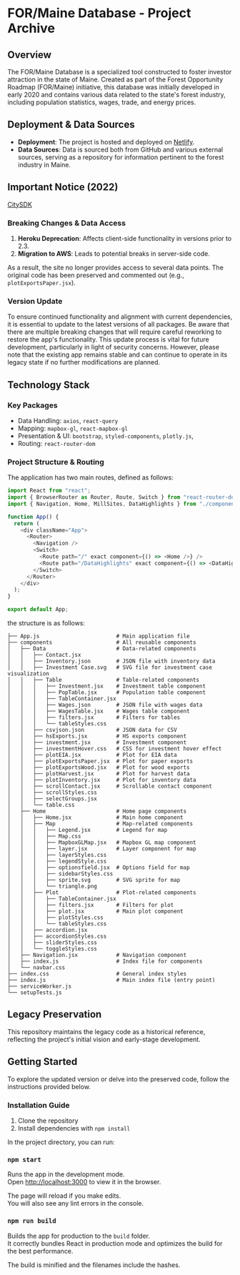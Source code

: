 # FOR/Maine Database - Project Archive

## Overview

The FOR/Maine Database is a specialized tool constructed to foster investor attraction in the state of Maine. Created as part of the Forest Opportunity Roadmap (FOR/Maine) initiative, this database was initially developed in early 2020 and contains various data related to the state's forest industry, including population statistics, wages, trade, and energy prices.

## Deployment & Data Sources

- **Deployment**: The project is hosted and deployed on [Netlify](https://www.netlify.com/).
- **Data Sources**: Data is sourced both from GitHub and various external sources, serving as a repository for information pertinent to the forest industry in Maine.

## Important Notice (2022)
[CitySDK](https://github.com/uscensusbureau/citysdk#breaking-change-november-2022)
### Breaking Changes & Data Access

1. **Heroku Deprecation**: Affects client-side functionality in versions prior to 2.3.
2. **Migration to AWS**: Leads to potential breaks in server-side code.

As a result, the site no longer provides access to several data points. The original code has been preserved and commented out (e.g., `plotExportsPaper.jsx`).

### Version Update
To ensure continued functionality and alignment with current dependencies, it is essential to update to the latest versions of all packages. Be aware that there are multiple breaking changes that will require careful reworking to restore the app's functionality. This update process is vital for future development, particularly in light of security concerns. However, please note that the existing app remains stable and can continue to operate in its legacy state if no further modifications are planned.

## Technology Stack

### Key Packages

- Data Handling: `axios`, `react-query`
- Mapping: `mapbox-gl`, `react-mapbox-gl`
- Presentation & UI: `bootstrap`, `styled-components`, `plotly.js`,
- Routing: `react-router-dom`

### Project Structure & Routing

The application has two main routes, defined as follows:

```javascript
import React from "react";
import { BrowserRouter as Router, Route, Switch } from "react-router-dom";
import { Navigation, Home, MillSites, DataHighlights } from "./components";

function App() {
  return (
    <div className="App">
      <Router>
        <Navigation />
        <Switch>
          <Route path="/" exact component={() => <Home />} />
          <Route path="/DataHighlights" exact component={() => <DataHighlights />} />
        </Switch>
      </Router>
    </div>
  );
}

export default App;
```

the structure is as follows: 

```
├── App.js                        # Main application file
├── components                    # All reusable components
│   ├── Data                      # Data-related components
│   │   ├── Contact.jsx           
│   │   ├── Inventory.json        # JSON file with inventory data
│   │   ├── Investment Case.svg   # SVG file for investment case visualization
│   │   ├── Table                 # Table-related components
│   │   │   ├── Investment.jsx    # Investment table component
│   │   │   ├── PopTable.jsx      # Population table component
│   │   │   ├── TableContainer.jsx
│   │   │   ├── Wages.json        # JSON file with wages data
│   │   │   ├── WagesTable.jsx    # Wages table component
│   │   │   ├── filters.jsx       # Filters for tables
│   │   │   └── tableStyles.css   
│   │   ├── csvjson.json          # JSON data for CSV
│   │   ├── hsExports.jsx         # HS exports component
│   │   ├── investment.jsx        # Investment component
│   │   ├── investmentHover.css   # CSS for investment hover effect
│   │   ├── plotEIA.jsx           # Plot for EIA data
│   │   ├── plotExportsPaper.jsx  # Plot for paper exports
│   │   ├── plotExportsWood.jsx   # Plot for wood exports
│   │   ├── plotHarvest.jsx       # Plot for harvest data
│   │   ├── plotInventory.jsx     # Plot for inventory data
│   │   ├── scrollContact.jsx     # Scrollable contact component
│   │   ├── scrollStyles.css      
│   │   ├── selectGroups.jsx      
│   │   └── table.css             
│   ├── Home                      # Home page components
│   │   ├── Home.jsx              # Main home component
│   │   ├── Map                   # Map-related components
│   │   │   ├── Legend.jsx        # Legend for map
│   │   │   ├── Map.css           
│   │   │   ├── MapboxGLMap.jsx   # Mapbox GL map component
│   │   │   ├── layer.jsx         # Layer component for map
│   │   │   ├── layerStyles.css   
│   │   │   ├── legendStyle.css   
│   │   │   ├── optionsfield.jsx  # Options field for map
│   │   │   ├── sidebarStyles.css 
│   │   │   ├── sprite.svg        # SVG sprite for map
│   │   │   └── triangle.png      
│   │   ├── Plot                  # Plot-related components
│   │   │   ├── TableContainer.jsx
│   │   │   ├── filters.jsx       # Filters for plot
│   │   │   ├── plot.jsx          # Main plot component
│   │   │   ├── plotStyles.css    
│   │   │   └── tableStyles.css   
│   │   ├── accordion.jsx         
│   │   ├── accordionStyles.css   
│   │   ├── sliderStyles.css      
│   │   └── toggleStyles.css      
│   ├── Navigation.jsx            # Navigation component
│   ├── index.js                  # Index file for components
│   └── navbar.css                
├── index.css                     # General index styles
├── index.js                      # Main index file (entry point)
├── serviceWorker.js              
└── setupTests.js                 
```


## Legacy Preservation

This repository maintains the legacy code as a historical reference, reflecting the project's initial vision and early-stage development.

## Getting Started

To explore the updated version or delve into the preserved code, follow the instructions provided below.

### Installation Guide

1. Clone the repository
2. Install dependencies with `npm install`


In the project directory, you can run:

### `npm start`

Runs the app in the development mode.<br />
Open [http://localhost:3000](http://localhost:3000) to view it in the browser.

The page will reload if you make edits.<br />
You will also see any lint errors in the console.

### `npm run build`

Builds the app for production to the `build` folder.<br />
It correctly bundles React in production mode and optimizes the build for the best performance.

The build is minified and the filenames include the hashes.<br />
